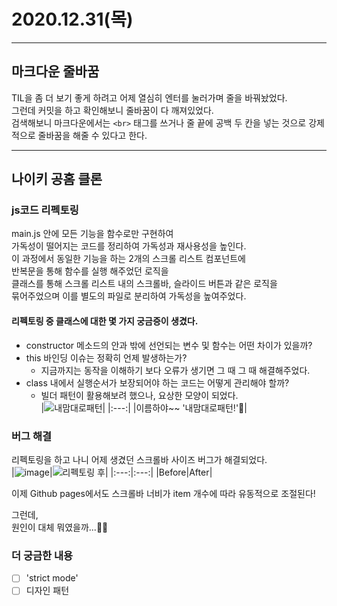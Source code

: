 # 2020.12.31(목)

---

## 마크다운 줄바꿈

TIL을 좀 더 보기 좋게 하려고 어제 열심히 엔터를 눌러가며 줄을 바꿔놨었다.  
그런데 커밋을 하고 확인해보니 줄바꿈이 다 깨져있었다.  
검색해보니 마크다운에서는 `<br>` 태그를 쓰거나 줄 끝에 공백 두 칸을 넣는 것으로 강제적으로 줄바꿈을 해줄 수 있다고 한다.

---

## 나이키 공홈 클론

### js코드 리펙토링

main.js 안에 모든 기능을 함수로만 구현하여  
가독성이 떨어지는 코드를 정리하여 가독성과 재사용성을 높인다.  
이 과정에서 동일한 기능을 하는 2개의 스크롤 리스트 컴포넌트에  
반복문을 통해 함수를 실행 해주었던 로직을  
클래스를 통해 스크롤 리스트 내의 스크롤바, 슬라이드 버튼과 같은 로직을  
묶어주었으며 이를 별도의 파일로 분리하여 가독성을 높여주었다.

#### 리펙토링 중 클래스에 대한 몇 가지 궁금증이 생겼다.

- constructor 메소드의 안과 밖에 선언되는 변수 및 함수는 어떤 차이가 있을까?
- this 바인딩 이슈는 정확히 언제 발생하는가?
  - 지금까지는 동작을 이해하기 보다 오류가 생기면 그 때 그 때 해결해주었다.
- class 내에서 실행순서가 보장되어야 하는 코드는 어떻게 관리해야 할까?
  - 빌더 패턴이 활용해보려 했으나, 요상한 모양이 되었다.  
    |![내맘대로패턴](https://user-images.githubusercontent.com/64844815/103412082-d08d8a00-4bb6-11eb-8a85-f8a546308bdc.png)|
    |:---:|
    |이름하야~~ '내맘대로패턴!'🤟|

### 버그 해결

리펙토링을 하고 나니 어제 생겼던 스크롤바 사이즈 버그가 해결되었다.  
|![image](https://user-images.githubusercontent.com/64844815/103412652-95408a80-4bb9-11eb-8943-f9cb03f7eab3.png)|![리펙토링 후](https://user-images.githubusercontent.com/64844815/103412262-983a7b80-4bb7-11eb-8791-986462480bdc.png)|
|:---:|:---:|
|Before|After|

이제 Github pages에서도 스크롤바 너비가 item 개수에 따라 유동적으로 조절된다!

그런데,  
원인이 대체 뭐였을까...🤦‍♂️

### 더 궁금한 내용

- [ ] 'strict mode'
- [ ] 디자인 패턴
